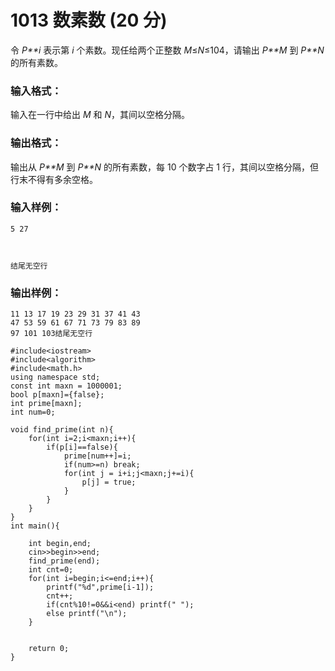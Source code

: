 # 1013 数素数 (20 分)

令 *P**i* 表示第 *i* 个素数。现任给两个正整数 *M*≤*N*≤104，请输出 *P**M* 到 *P**N* 的所有素数。

### 输入格式：

输入在一行中给出 *M* 和 *N*，其间以空格分隔。

### 输出格式：

输出从 *P**M* 到 *P**N* 的所有素数，每 10 个数字占 1 行，其间以空格分隔，但行末不得有多余空格。

### 输入样例：

```in
5 27



结尾无空行
```

### 输出样例：

```out
11 13 17 19 23 29 31 37 41 43
47 53 59 61 67 71 73 79 83 89
97 101 103结尾无空行
```

```
#include<iostream>
#include<algorithm>
#include<math.h>
using namespace std;
const int maxn = 1000001;
bool p[maxn]={false};
int prime[maxn];
int num=0;

void find_prime(int n){
    for(int i=2;i<maxn;i++){
        if(p[i]==false){
            prime[num++]=i;
            if(num>=n) break;
            for(int j = i+i;j<maxn;j+=i){
                p[j] = true;
            }
        }
    }
}
int main(){
    
    int begin,end;
    cin>>begin>>end;
    find_prime(end);
    int cnt=0;
    for(int i=begin;i<=end;i++){
        printf("%d",prime[i-1]);
        cnt++;
        if(cnt%10!=0&&i<end) printf(" ");
        else printf("\n");
    }
  
 
    return 0;
}
```

